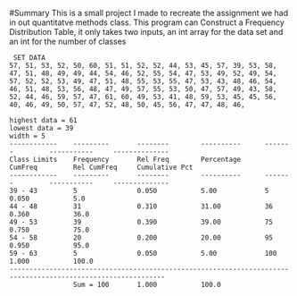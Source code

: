 #Summary
This is a small project I made to recreate the assignment we had in out quantitatve methods class. This program can Construct a Frequency Distribution Table, it only takes two inputs, an int array for the data set and an int for the number of classes

```
 SET DATA
57, 51, 53, 52, 50, 60, 51, 51, 52, 52, 44, 53, 45, 57, 39, 53, 58, 47, 51, 48, 49, 49, 44, 54, 46, 52, 55, 54, 47, 53, 49, 52, 49, 54, 57, 52, 52, 53, 49, 47, 51, 48, 55, 53, 55, 47, 53, 43, 48, 46, 54, 46, 51, 48, 53, 56, 48, 47, 49, 57, 55, 53, 50, 47, 57, 49, 43, 58, 52, 44, 46, 59, 57, 47, 61, 60, 49, 53, 41, 48, 59, 53, 45, 45, 56, 40, 46, 49, 50, 57, 47, 52, 48, 50, 45, 56, 47, 47, 48, 46,

highest data = 61
lowest data = 39
width = 5
------------    ---------       --------        ----------      -------         -----------     --------------
Class Limits    Frequency       Rel Freq        Percentage      CumFreq         Rel CumFreq     Cumulative Pct
------------    ---------       --------        ----------      -------         -----------     --------------
39 - 43         5               0.050           5.00            5               0.050           5.0
44 - 48         31              0.310           31.00           36              0.360           36.0
49 - 53         39              0.390           39.00           75              0.750           75.0
54 - 58         20              0.200           20.00           95              0.950           95.0
59 - 63         5               0.050           5.00            100             1.000           100.0
-------------------------------------------------------------------------------------------------------------
                Sum = 100       1.000           100.0
```
